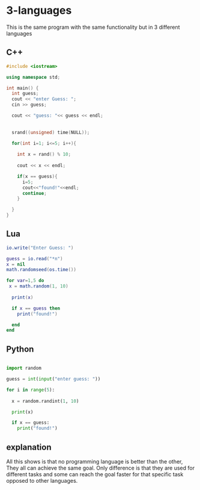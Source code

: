 # 3-languages
This is the same program with the same functionality but in 3 different languages 

## C++

```C++
#include <iostream>

using namespace std;

int main() {
  int guess;
  cout << "enter Guess: ";
  cin >> guess;

  cout << "guess: "<< guess << endl;
  
  
  srand((unsigned) time(NULL));
  
  for(int i=1; i<=5; i++){

    int x = rand() % 10;
  
    cout << x << endl;

    if(x == guess){
      i=5;
      cout<<"found!"<<endl;
      continue;
    }

  }
}
```

## Lua

```Lua
io.write("Enter Guess: ")

guess = io.read("*n")
x = nil
math.randomseed(os.time())

for var=1,5 do
 x = math.random(1, 10)
  
  print(x)

  if x == guess then
    print("found!")

  end    
end
```

## Python

```python

import random

guess = int(input("enter guess: "))

for i in range(5):
  
  x = random.randint(1, 10)

  print(x)

  if x == guess:
    print("found!")
```

## explanation

All this shows is that no programming language is better than the other,
They all can achieve the same goal. Only 
difference is that they are used for different
tasks and some can reach the goal faster for that
specific task opposed to other languages.
